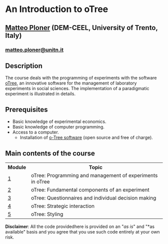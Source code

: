 # An Introduction to oTree

## <a href="https://matteoploner.eco.unitn.it/" target="blank"> Matteo Ploner</a> (DEM-CEEL, University of Trento, Italy)
### matteo.ploner@unitn.it

## Description

The course deals with the programming of experiments with the software [oTree](https://www.otree.org/), an innovative software for the management of laboratory experiments in social sciences. The implementation of a paradigmatic experiment is illustrated in details.

## Prerequisites

- Basic knowledge of experimental economics.
- Basic knowledge of computer programming.
- Access to a computer.
  - Installation of [o-Tree software](https://www.otree.org/) (open source and free of charge).

## Main contents of the course

<table >
  <tr>
    <th >Module</th>
    <th>Topic</th>
  </tr>
   <tr>
     <td ><a href="http://htmlpreview.github.io/?https://github.com/ploteo/oTree-course/blob/main/1/PRINTOUT.html" target="_blank">1</a></td>
    <td>oTree: Programming and management of experiments in oTree</td>
  </tr> 
     <tr>
       <td ><a href="http://htmlpreview.github.io/?https://github.com/ploteo/oTree-course/blob/main/2/PRINTOUT.html" target="_blank">2</a></td>
    <td>oTree: Fundamental components of an experiment</td>
  </tr> 
    </tr> 
     <tr>
    <td ><a href="http://htmlpreview.github.io/?https://github.com/ploteo/oTree-course/blob/main/3/PRINTOUT.html" target="_blank">3</a></td>
    <td>oTree: Questionnaires and individual decision making</td>
  </tr> 
     <tr>
    <td ><a href="http://htmlpreview.github.io/?https://github.com/ploteo/oTree-course/blob/main/4/PRINTOUT.html" target="_blank">4</a></td>
    <td>oTree: Strategic interaction</td>
  </tr> 
      <tr>
    <td ><a href="http://htmlpreview.github.io/?https://github.com/ploteo/oTree-course/blob/main/5/PRINTOUT.html" target="_blank">5</a></td>
    <td>oTree: Styling</td>
  </tr>  
</table>


**Disclaimer**: All the code providedhere is provided on an "*as is*" and "*as available" basis and you agree that you use such code entirely at your own risk.
